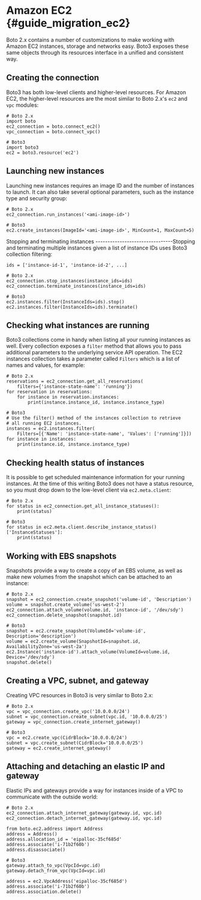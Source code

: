 # Amazon EC2 {#guide_migration_ec2}

Boto 2.x contains a number of customizations to make working with Amazon
EC2 instances, storage and networks easy. Boto3 exposes these same
objects through its resources interface in a unified and consistent way.

## Creating the connection

Boto3 has both low-level clients and higher-level resources. For Amazon
EC2, the higher-level resources are the most similar to Boto 2.x\'s
`ec2` and `vpc` modules:

    # Boto 2.x
    import boto
    ec2_connection = boto.connect_ec2()
    vpc_connection = boto.connect_vpc()

    # Boto3
    import boto3
    ec2 = boto3.resource('ec2')

## Launching new instances

Launching new instances requires an image ID and the number of instances
to launch. It can also take several optional parameters, such as the
instance type and security group:

    # Boto 2.x
    ec2_connection.run_instances('<ami-image-id>')

    # Boto3
    ec2.create_instances(ImageId='<ami-image-id>', MinCount=1, MaxCount=5)

Stopping and terminating instances
\-\-\-\-\-\-\-\-\-\-\-\-\-\-\-\-\-\-\-\-\-\-\-\-\-\-\-\-\-\-\--Stopping
and terminating multiple instances given a list of instance IDs uses
Boto3 collection filtering:

    ids = ['instance-id-1', 'instance-id-2', ...]

    # Boto 2.x
    ec2_connection.stop_instances(instance_ids=ids)
    ec2_connection.terminate_instances(instance_ids=ids)

    # Boto3
    ec2.instances.filter(InstanceIds=ids).stop()
    ec2.instances.filter(InstanceIds=ids).terminate()

## Checking what instances are running

Boto3 collections come in handy when listing all your running instances
as well. Every collection exposes a `filter` method that allows you to
pass additional parameters to the underlying service API operation. The
EC2 instances collection takes a parameter called `Filters` which is a
list of names and values, for example:

    # Boto 2.x
    reservations = ec2_connection.get_all_reservations(
        filters={'instance-state-name': 'running'})
    for reservation in reservations:
        for instance in reservation.instances:
            print(instance.instance_id, instance.instance_type)

    # Boto3
    # Use the filter() method of the instances collection to retrieve
    # all running EC2 instances.
    instances = ec2.instances.filter(
        Filters=[{'Name': 'instance-state-name', 'Values': ['running']}])
    for instance in instances:
        print(instance.id, instance.instance_type)

## Checking health status of instances

It is possible to get scheduled maintenance information for your running
instances. At the time of this writing Boto3 does not have a status
resource, so you must drop down to the low-level client via
`ec2.meta.client`:

    # Boto 2.x
    for status in ec2_connection.get_all_instance_statuses():
        print(status)

    # Boto3
    for status in ec2.meta.client.describe_instance_status()['InstanceStatuses']:
        print(status)

## Working with EBS snapshots

Snapshots provide a way to create a copy of an EBS volume, as well as
make new volumes from the snapshot which can be attached to an instance:

    # Boto 2.x
    snapshot = ec2_connection.create_snapshot('volume-id', 'Description')
    volume = snapshot.create_volume('us-west-2')
    ec2_connection.attach_volume(volume.id, 'instance-id', '/dev/sdy')
    ec2_connection.delete_snapshot(snapshot.id)

    # Boto3
    snapshot = ec2.create_snapshot(VolumeId='volume-id', Description='description')
    volume = ec2.create_volume(SnapshotId=snapshot.id, AvailabilityZone='us-west-2a')
    ec2.Instance('instance-id').attach_volume(VolumeId=volume.id, Device='/dev/sdy')
    snapshot.delete()

## Creating a VPC, subnet, and gateway

Creating VPC resources in Boto3 is very similar to Boto 2.x:

    # Boto 2.x
    vpc = vpc_connection.create_vpc('10.0.0.0/24')
    subnet = vpc_connection.create_subnet(vpc.id, '10.0.0.0/25')
    gateway = vpc_connection.create_internet_gateway()

    # Boto3
    vpc = ec2.create_vpc(CidrBlock='10.0.0.0/24')
    subnet = vpc.create_subnet(CidrBlock='10.0.0.0/25')
    gateway = ec2.create_internet_gateway()

## Attaching and detaching an elastic IP and gateway

Elastic IPs and gateways provide a way for instances inside of a VPC to
communicate with the outside world:

    # Boto 2.x
    ec2_connection.attach_internet_gateway(gateway.id, vpc.id)
    ec2_connection.detach_internet_gateway(gateway.id, vpc.id)

    from boto.ec2.address import Address
    address = Address()
    address.allocation_id = 'eipalloc-35cf685d'
    address.associate('i-71b2f60b')
    address.disassociate()

    # Boto3
    gateway.attach_to_vpc(VpcId=vpc.id)
    gateway.detach_from_vpc(VpcId=vpc.id)

    address = ec2.VpcAddress('eipalloc-35cf685d')
    address.associate('i-71b2f60b')
    address.association.delete()
